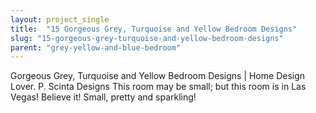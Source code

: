 ```yaml
---
layout: project_single
title:  "15 Gorgeous Grey, Turquoise and Yellow Bedroom Designs"
slug: "15-gorgeous-grey-turquoise-and-yellow-bedroom-designs"
parent: "grey-yellow-and-blue-bedroom"
---
```

Gorgeous Grey, Turquoise and Yellow Bedroom Designs | Home Design Lover.  P. Scinta Designs This room may be small; but this room is in Las Vegas! Believe it! Small, pretty and sparkling!